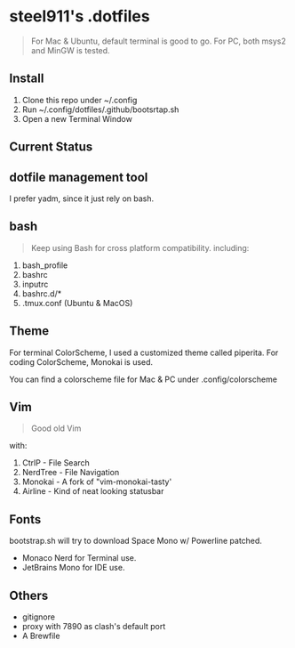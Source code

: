 # steel911's .dotfiles
> For Mac & Ubuntu, default terminal is good to go.
> For PC, both msys2 and MinGW is tested.

## Install
1. Clone this repo under ~/.config
2. Run ~/.config/dotfiles/.github/bootsrtap.sh
3. Open a new Terminal Window


## __Current Status__
## dotfile management tool
I prefer yadm, since it just rely on bash.

## bash
> Keep using Bash for cross platform compatibility.
including:
1. bash_profile
2. bashrc
3. inputrc
4. bashrc.d/*
5. .tmux.conf (Ubuntu & MacOS)

## Theme
For terminal ColorScheme, I used a customized theme called piperita.
For coding ColorScheme, Monokai is used.

You can find a colorscheme file for Mac & PC under .config/colorscheme

## Vim
> Good old Vim

with:
1. CtrlP    - File Search
2. NerdTree - File Navigation
3. Monokai  - A fork of "vim-monokai-tasty'
4. Airline  - Kind of neat looking statusbar

## Fonts
bootstrap.sh will try to download Space Mono w/ Powerline patched.

- Monaco Nerd for Terminal use.
- JetBrains Mono for IDE use.

## Others
- gitignore
- proxy with 7890 as clash's default port
- A Brewfile
